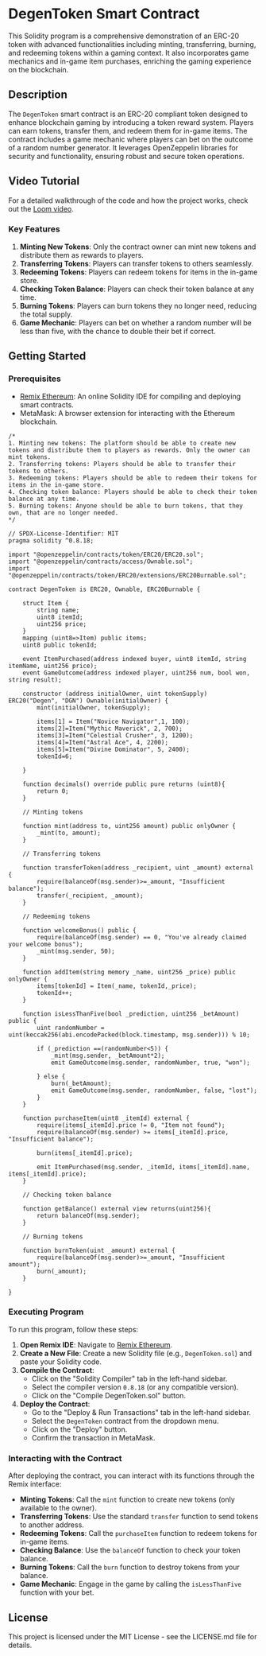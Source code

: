 # DegenToken Smart Contract

This Solidity program is a comprehensive demonstration of an ERC-20 token with advanced functionalities including minting, transferring, burning, and redeeming tokens within a gaming context. It also incorporates game mechanics and in-game item purchases, enriching the gaming experience on the blockchain.

## Description

The `DegenToken` smart contract is an ERC-20 compliant token designed to enhance blockchain gaming by introducing a token reward system. Players can earn tokens, transfer them, and redeem them for in-game items. The contract includes a game mechanic where players can bet on the outcome of a random number generator. It leverages OpenZeppelin libraries for security and functionality, ensuring robust and secure token operations.

## Video Tutorial

For a detailed walkthrough of the code and how the project works, check out the [Loom video](https://www.loom.com/share/3d2681e821c9460a9923daf6c7002529?sid=aa14a225-88c2-48fe-be61-6b4e0a992d12).


### Key Features

1. **Minting New Tokens**: Only the contract owner can mint new tokens and distribute them as rewards to players.
2. **Transferring Tokens**: Players can transfer tokens to others seamlessly.
3. **Redeeming Tokens**: Players can redeem tokens for items in the in-game store.
4. **Checking Token Balance**: Players can check their token balance at any time.
5. **Burning Tokens**: Players can burn tokens they no longer need, reducing the total supply.
6. **Game Mechanic**: Players can bet on whether a random number will be less than five, with the chance to double their bet if correct.

## Getting Started

### Prerequisites

- [Remix Ethereum](https://remix.ethereum.org/): An online Solidity IDE for compiling and deploying smart contracts.
- MetaMask: A browser extension for interacting with the Ethereum blockchain.

```solidity
/*
1. Minting new tokens: The platform should be able to create new tokens and distribute them to players as rewards. Only the owner can mint tokens.
2. Transferring tokens: Players should be able to transfer their tokens to others.
3. Redeeming tokens: Players should be able to redeem their tokens for items in the in-game store.
4. Checking token balance: Players should be able to check their token balance at any time.
5. Burning tokens: Anyone should be able to burn tokens, that they own, that are no longer needed.
*/

// SPDX-License-Identifier: MIT
pragma solidity ^0.8.18;

import "@openzeppelin/contracts/token/ERC20/ERC20.sol";
import "@openzeppelin/contracts/access/Ownable.sol";
import "@openzeppelin/contracts/token/ERC20/extensions/ERC20Burnable.sol";

contract DegenToken is ERC20, Ownable, ERC20Burnable {

    struct Item {
        string name;
        uint8 itemId;
        uint256 price;
    }
    mapping (uint8=>Item) public items;
    uint8 public tokenId;
    
    event ItemPurchased(address indexed buyer, uint8 itemId, string itemName, uint256 price);
    event GameOutcome(address indexed player, uint256 num, bool won, string result);

    constructor (address initialOwner, uint tokenSupply) ERC20("Degen", "DGN") Ownable(initialOwner) {
        mint(initialOwner, tokenSupply);
        
        items[1] = Item("Novice Navigator",1, 100);
        items[2]=Item("Mythic Maverick", 2, 700);
        items[3]=Item("Celestial Crusher", 3, 1200);
        items[4]=Item("Astral Ace", 4, 2200);
        items[5]=Item("Divine Dominator", 5, 2400);
        tokenId=6;

    }

    function decimals() override public pure returns (uint8){
        return 0;
    }

    // Minting tokens

    function mint(address to, uint256 amount) public onlyOwner {
        _mint(to, amount);
    }

    // Transferring tokens

    function transferToken(address _recipient, uint _amount) external {
        require(balanceOf(msg.sender)>=_amount, "Insufficient balance");
        transfer(_recipient, _amount);
    }

    // Redeeming tokens

    function welcomeBonus() public {
        require(balanceOf(msg.sender) == 0, "You've already claimed your welcome bonus");
        _mint(msg.sender, 50);
    }

    function addItem(string memory _name, uint256 _price) public onlyOwner {
        items[tokenId] = Item(_name, tokenId,_price);
        tokenId++;
    } 

    function isLessThanFive(bool _prediction, uint256 _betAmount) public {
        uint randomNumber = uint(keccak256(abi.encodePacked(block.timestamp, msg.sender))) % 10;

        if (_prediction ==(randomNumber<5)) {
            _mint(msg.sender, _betAmount*2);
            emit GameOutcome(msg.sender, randomNumber, true, "won");

        } else {
            burn(_betAmount);
            emit GameOutcome(msg.sender, randomNumber, false, "lost");
        }
    }
    
    function purchaseItem(uint8 _itemId) external {
        require(items[_itemId].price != 0, "Item not found");
        require(balanceOf(msg.sender) >= items[_itemId].price, "Insufficient balance");

        burn(items[_itemId].price);

        emit ItemPurchased(msg.sender, _itemId, items[_itemId].name, items[_itemId].price);
    }

    // Checking token balance

    function getBalance() external view returns(uint256){
        return balanceOf(msg.sender);
    }

    // Burning tokens

    function burnToken(uint _amount) external {
        require(balanceOf(msg.sender)>=_amount, "Insufficient amount");
        burn(_amount);
    }

}
```

### Executing Program

To run this program, follow these steps:

1. **Open Remix IDE**: Navigate to [Remix Ethereum](https://remix.ethereum.org/).
2. **Create a New File**: Create a new Solidity file (e.g., `DegenToken.sol`) and paste your Solidity code.
3. **Compile the Contract**: 
   - Click on the "Solidity Compiler" tab in the left-hand sidebar.
   - Select the compiler version `0.8.18` (or any compatible version).
   - Click on the "Compile DegenToken.sol" button.
4. **Deploy the Contract**:
   - Go to the "Deploy & Run Transactions" tab in the left-hand sidebar.
   - Select the `DegenToken` contract from the dropdown menu.
   - Click on the "Deploy" button.
   - Confirm the transaction in MetaMask.

### Interacting with the Contract

After deploying the contract, you can interact with its functions through the Remix interface:

- **Minting Tokens**: Call the `mint` function to create new tokens (only available to the owner).
- **Transferring Tokens**: Use the standard `transfer` function to send tokens to another address.
- **Redeeming Tokens**: Call the `purchaseItem` function to redeem tokens for in-game items.
- **Checking Balance**: Use the `balanceOf` function to check your token balance.
- **Burning Tokens**: Call the `burn` function to destroy tokens from your balance.
- **Game Mechanic**: Engage in the game by calling the `isLessThanFive` function with your bet.

## License

This project is licensed under the MIT License - see the LICENSE.md file for details.
